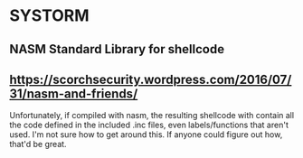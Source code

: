 # SYSTORM
NASM Standard Library for shellcode
---
https://scorchsecurity.wordpress.com/2016/07/31/nasm-and-friends/
---
Unfortunately, if compiled with nasm, the resulting shellcode with contain all the code defined in the included .inc files, even labels/functions that aren't used. I'm not sure how to get around this. If anyone could figure out how, that'd be great.
